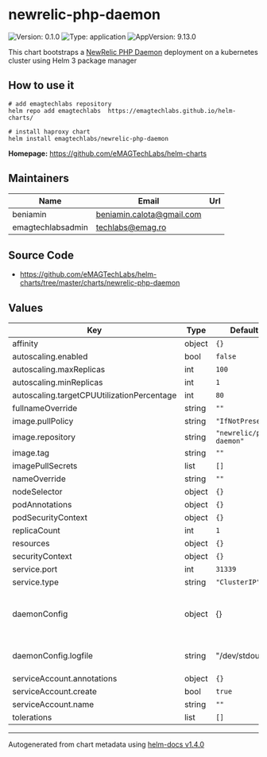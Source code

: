 # newrelic-php-daemon

![Version: 0.1.0](https://img.shields.io/badge/Version-0.1.0-informational?style=flat-square) ![Type: application](https://img.shields.io/badge/Type-application-informational?style=flat-square) ![AppVersion: 9.13.0](https://img.shields.io/badge/AppVersion-9.13.0-informational?style=flat-square)

This chart bootstraps a [NewRelic PHP Daemon](https://hub.docker.com/r/newrelic/php-daemon) deployment on a kubernetes cluster using Helm 3 package manager

## How to use it
```shell script
# add emagtechlabs repository
helm repo add emagtechlabs  https://emagtechlabs.github.io/helm-charts/

# install haproxy chart
helm install emagtechlabs/newrelic-php-daemon
```

**Homepage:** <https://github.com/eMAGTechLabs/helm-charts>

## Maintainers

| Name | Email | Url |
| ---- | ------ | --- |
| beniamin | beniamin.calota@gmail.com |  |
| emagtechlabsadmin | techlabs@emag.ro |  |

## Source Code

* <https://github.com/eMAGTechLabs/helm-charts/tree/master/charts/newrelic-php-daemon>

## Values

| Key | Type | Default | Description |
|-----|------|---------|-------------|
| affinity | object | `{}` |  |
| autoscaling.enabled | bool | `false` |  |
| autoscaling.maxReplicas | int | `100` |  |
| autoscaling.minReplicas | int | `1` |  |
| autoscaling.targetCPUUtilizationPercentage | int | `80` |  |
| fullnameOverride | string | `""` |  |
| image.pullPolicy | string | `"IfNotPresent"` |  |
| image.repository | string | `"newrelic/php-daemon"` |  |
| image.tag | string | `""` |  |
| imagePullSecrets | list | `[]` |  |
| nameOverride | string | `""` |  |
| nodeSelector | object | `{}` |  |
| podAnnotations | object | `{}` |  |
| podSecurityContext | object | `{}` |  |
| replicaCount | int | `1` |  |
| resources | object | `{}` |  |
| securityContext | object | `{}` |  |
| service.port | int | `31339` |  |
| service.type | string | `"ClusterIP"` |  |
| daemonConfig | object | {} | Config params to be saved in `newrelic.cfg` file |
| daemonConfig.logfile | string | "/dev/stdout" | Daemon logfile location |
| serviceAccount.annotations | object | `{}` |  |
| serviceAccount.create | bool | `true` |  |
| serviceAccount.name | string | `""` |  |
| tolerations | list | `[]` |  |

----------------------------------------------
Autogenerated from chart metadata using [helm-docs v1.4.0](https://github.com/norwoodj/helm-docs/releases/v1.4.0)
